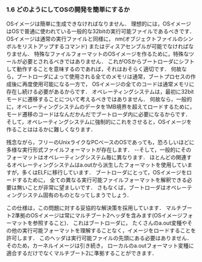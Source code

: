 ### 1.6 どのようにしてOSの開発を簡単にするか

OSイメージは簡単に生成できなければなりません．
理想的には，OSイメージはOSで普通に使われている一般的な32bitの実行可能ファイルであるべきです．
OSイメージは通常の実行ファイルと同様に，
nm(オブジェクトファイルのシンボルをリストアップするコマンド)
またはディスアセンブルが可能でなければなりません．
特殊なファイルフォーマットのOSイメージを作るために，特殊なツールが必要とされるべきではありません．
これがOSからブートローダにシフトして動作することを意味するのであれば，それはおそらく適切です．
何故なら，ブートローダによって使用される全てのメモリは通常，ブートプロセスの作成後に再度使用可能になる一方で，
OSイメージの全てのコードは通常メモリに存在し続ける必要があるからです．
オペレーティングシステムは，最初に32bitモードに遷移することについて考えるべきではありません．
何故なら，一般的に，オペレーティングシステムのデータを1MB境界を超えてロードするために，
モード遷移のコードはなんだかんだでブートローダ内に必要になるからです．
そして，オペレーティングシステムに強制的にこれをさせると，OSイメージを作ることははるかに難しくなります．

残念ながら，フリーのUnixライクなPCベースのOSであっても，恐ろしいほどに多様な実行形式ファイルフォーマットが存在します．
--そして，一般的にそのフォーマットはオペレーティングシステム毎に異なります．
ほとんどの関連するオペレーティングシステムはa.outから派生したフォーマットを使用していますが，多くはELFに移行しています．
ブートローダにとって，OSイメージをロードするために，
全ての異なる実行可能ファイルフォーマットを解釈できる必要は無いことが非常に望ましいです．
さもなくば，ブートローダはオペレーティングシステム固有のものとなってしまうでしょう．

この仕様は，この問題に対する妥協的な解決策を採用しています．
マルチブート2準拠のOSイメージは常にマルチブート2ヘッダを含みます(OSイメージフォーマットを参照すること)．
これはブートローダに，
たくさんのa.out変種やその他の実行可能フォーマットを理解することなく，イメージをロードすることを許可します．
このヘッダは実行可能ファイルの先頭にある必要はありません．
そのため，カーネルイメージは引き続き，
ローカルのa.outフォーマット変種に適合するだけでなくマルチブート2に準拠することができます．
